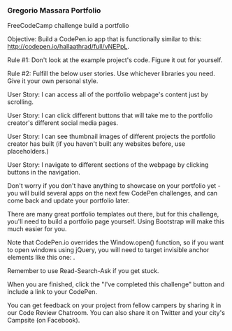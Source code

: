 ### Gregorio Massara Portfolio

FreeCodeCamp challenge build a portfolio

Objective: Build a CodePen.io app that is functionally similar to this: http://codepen.io/hallaathrad/full/vNEPpL.

Rule #1: Don't look at the example project's code. Figure it out for yourself.

Rule #2: Fulfill the below user stories. Use whichever libraries you need. Give it your own personal style.

User Story: I can access all of the portfolio webpage's content just by scrolling.

User Story: I can click different buttons that will take me to the portfolio creator's different social media pages.

User Story: I can see thumbnail images of different projects the portfolio creator has built (if you haven't built any websites before, use placeholders.)

User Story: I navigate to different sections of the webpage by clicking buttons in the navigation.

Don't worry if you don't have anything to showcase on your portfolio yet - you will build several apps on the next few CodePen challenges, and can come back and update your portfolio later.

There are many great portfolio templates out there, but for this challenge, you'll need to build a portfolio page yourself. Using Bootstrap will make this much easier for you.

Note that CodePen.io overrides the Window.open() function, so if you want to open windows using jQuery, you will need to target invisible anchor elements like this one: <a target='_blank'>.

Remember to use Read-Search-Ask if you get stuck.

When you are finished, click the "I've completed this challenge" button and include a link to your CodePen.

You can get feedback on your project from fellow campers by sharing it in our Code Review Chatroom. You can also share it on Twitter and your city's Campsite (on Facebook).
